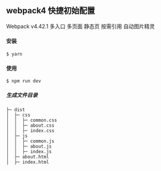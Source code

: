 ## webpack4 快捷初始配置
Webpack v4.42.1
多入口 多页面 静态页 按需引用
自动图片精灵

#### 安装
```
$ yarn 
```

#### 使用
```
$ npm run dev
```

##### 生成文件目录
```
├─ dist
│  ├─ css
│  │  ├─ common.css
│  │  ├─ about.css
│  │  ├─ index.css
│  ├─ js
│  │  ├─ common.js
│  │  ├─ about.js
│  │  ├─ index.js
│  ├─ about.html
│  ├─ index.html
```
